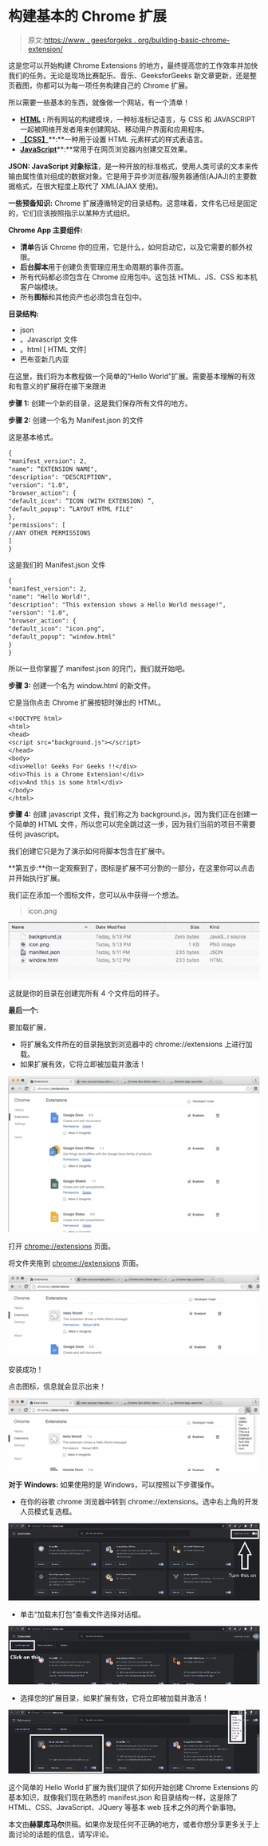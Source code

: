 # 构建基本的 Chrome 扩展

> 原文:[https://www . geesforgeks . org/building-basic-chrome-extension/](https://www.geeksforgeeks.org/building-basic-chrome-extension/)

这是您可以开始构建 Chrome Extensions 的地方，最终提高您的工作效率并加快我们的任务。无论是现场比赛配乐、音乐、GeeksforGeeks 新文章更新，还是整页截图，你都可以为每一项任务构建自己的 Chrome 扩展。

所以需要一些基本的东西，就像做一个网站，有一个清单！

*   [**HTML**](https://www.geeksforgeeks.org/html-tutorials/) **:** 所有网站的构建模块，一种标准标记语言，与 CSS 和 JAVASCRIPT 一起被网络开发者用来创建网站、移动用户界面和应用程序。
*   [**【CSS】**](https://www.geeksforgeeks.org/css-tutorials/)**:**一种用于设置 HTML 元素样式的样式表语言。
*   [**JavaScript**](https://www.geeksforgeeks.org/javascript-tutorial/)**:**常用于在网页浏览器内创建交互效果。

**JSON: JavaScript 对象标注**，是一种开放的标准格式，使用人类可读的文本来传输由属性值对组成的数据对象。它是用于异步浏览器/服务器通信(AJAJ)的主要数据格式，在很大程度上取代了 XML(AJAX 使用)。

**一些预备知识:** Chrome 扩展遵循特定的目录结构。这意味着，文件名已经是固定的，它们应该按照指示以某种方式组织。

**Chrome App 主要组件:**

*   **清单**告诉 Chrome 你的应用，它是什么，如何启动它，以及它需要的额外权限。
*   **后台脚本**用于创建负责管理应用生命周期的事件页面。
*   所有代码都必须包含在 Chrome 应用包中。这包括 HTML、JS、CSS 和本机客户端模块。
*   所有**图标**和其他资产也必须包含在包中。

**目录结构:**

*   json
*   <content>。Javascript 文件</content>
*   <markup>。html [ HTML 文件]</markup>
*   巴布亚新几内亚

在这里，我们将为本教程做一个简单的“Hello World”扩展。需要基本理解的有效和有意义的扩展将在接下来跟进

**步骤 1:** 创建一个新的目录，这是我们保存所有文件的地方。

**步骤 2:** 创建一个名为 Manifest.json 的文件

这是基本格式。

```
{
"manifest_version": 2,
"name": “EXTENSION NAME",
"description": "DESCRIPTION",
"version": "1.0",
"browser_action": {
"default_icon": “ICON (WITH EXTENSION) ”,
"default_popup": “LAYOUT HTML FILE"
},
"permissions": [
//ANY OTHER PERMISSIONS
]
}
```

这是我们的 Manifest.json 文件

```
{
"manifest_version": 2,
"name": "Hello World!",
"description": "This extension shows a Hello World message!",
"version": "1.0",
"browser_action": {
"default_icon": "icon.png",
"default_popup": "window.html"
}
}
```

所以一旦你掌握了 manifest.json 的窍门，我们就开始吧。

**步骤 3:** 创建一个名为 window.html 的新文件。

它是当你点击 Chrome 扩展按钮时弹出的 HTML。

```
<!DOCTYPE html>
<html>
<head>
<script src="background.js"></script>
</head>
<body>
<div>Hello! Geeks For Geeks !!</div>
<div>This is a Chrome Extension!</div>
<div>And this is some html</div>
</body>
</html>
```

**步骤 4:** 创建 javascript 文件，我们称之为 background.js，因为我们正在创建一个简单的 HTML 文件，所以您可以完全跳过这一步，因为我们当前的项目不需要任何 javascript。

我们创建它只是为了演示如何将脚本包含在扩展中。

**第五步:**你一定观察到了，图标是扩展不可分割的一部分，在这里你可以点击并开始执行扩展。

我们正在添加一个图标文件，您可以从中获得一个想法。

> icon.png

![Screen Shot 2015-12-24 at 5.19.51 PM](img/809c3ba7e7fc60bbe00ea05bdb14bfaf.png)

这就是你的目录在创建完所有 4 个文件后的样子。

**最后一个:**

要加载扩展，

*   将扩展名文件所在的目录拖放到浏览器中的 chrome://extensions 上进行加载。
*   如果扩展有效，它将立即被加载并激活！

![Screen Shot 2015-12-24 at 5.19.00 PM](img/d7e2a3847b40889556e40f46a095a18f.png)

打开 <u>chrome://extensions</u> 页面。

将文件夹拖到 <u>chrome://extensions</u> 页面。

![Screen Shot 2015-12-24 at 5.20.47 PM](img/3fafa7497d03e64aac0cad0aec48cf57.png)

安装成功！

点击图标，信息就会显示出来！

![Screen Shot 2015-12-24 at 5.21.21 PM](img/a678683b2d003038c6ff833d0fbf2c5e.png)

**对于 Windows:** 如果使用的是 Windows，可以按照以下步骤操作。

*   在你的谷歌 chrome 浏览器中转到 chrome://extensions。选中右上角的开发人员模式复选框。

![](img/8864694f0055270e262bfd818e64920a.png)

*   单击“加载未打包”查看文件选择对话框。

![](img/74ad5949e08efa3c4903cf29d583daa4.png)

*   选择您的扩展目录，如果扩展有效，它将立即被加载并激活！

![](img/a58ce7e533c67b6213b23d147d077ba4.png)

这个简单的 Hello World 扩展为我们提供了如何开始创建 Chrome Extensions 的基本知识，就像我们现在熟悉的 manifest.json 和目录结构一样，这是除了 HTML、CSS、JavaScript、JQuery 等基本 web 技术之外的两个新事物。

本文由**赫蒙库马尔**供稿。如果你发现任何不正确的地方，或者你想分享更多关于上面讨论的话题的信息，请写评论。